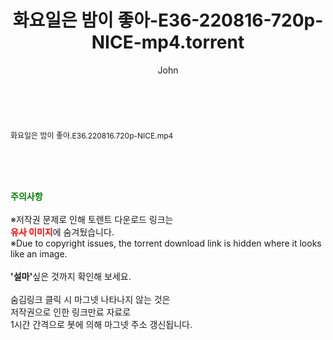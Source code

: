 ﻿---
layout: post
title:  "화요일은 밤이 좋아-E36-220816-720p-NICE-mp4.torrent"
author: John
categories: [ 방송/음악 ]
tags: [  ]
image:  
description: "화요일은 밤이 좋아-E36-220816-720p-NICE-mp4 torrent 정보 공유"
toc: true
toc_sticky: true
---

<br>
<div class="view-img">
<a class="view_image" href="http://torrentmobile62.com/bbs/view_image.php?fn=%2Fdata%2Ffile%2Fmusic%2F3735183265_IDmOq0xQ_4e824ed8cb1e9cfbe47829336fedf4bc36a84ef5.jpg" target="_blank"><img alt="" class="img-tag" content="http://torrentmobile62.com/data/file/music/3735183265_IDmOq0xQ_4e824ed8cb1e9cfbe47829336fedf4bc36a84ef5.jpg" itemprop="image" src="http://torrentmobile62.com/data/file/music/3735183265_IDmOq0xQ_4e824ed8cb1e9cfbe47829336fedf4bc36a84ef5.jpg"/></a></div><div class="view-content" itemprop="description">
<p><span style="font-size:12px;">화요일은 밤이 좋아.E36.220816.720p-NICE.mp4</span> </p> </div>
    
<br><br><br>
<p data-ke-size="size16"><b><span style="color: green;">주의사항</span></b><br /><br />※저작권 문제로 인해 토렌트 다운로드 링크는<br /><b><span style="color: red;">유사 이미지</span></b>에 숨겨뒀습니다.<br />※Due to copyright issues, the torrent download link is hidden where it looks like an image.<br /><br /><b>'설마'</b>싶은 것까지 확인해 보세요.<br /><br />숨김링크 클릭 시 마그넷 나타나지 않는 것은<br />저작권으로 인한 링크만료 자료로<br />1시간 간격으로 봇에 의해 마그넷 주소 갱신됩니다.</p>
